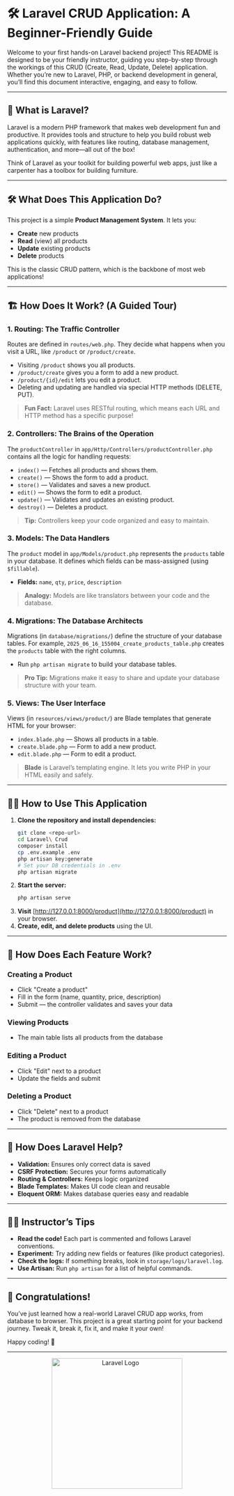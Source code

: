 # 🛠️ Laravel CRUD Application: A Beginner-Friendly Guide

Welcome to your first hands-on Laravel backend project! This README is designed to be your friendly instructor, guiding you step-by-step through the workings of this CRUD (Create, Read, Update, Delete) application. Whether you’re new to Laravel, PHP, or backend development in general, you’ll find this document interactive, engaging, and easy to follow.

---

## 🚀 What is Laravel?
Laravel is a modern PHP framework that makes web development fun and productive. It provides tools and structure to help you build robust web applications quickly, with features like routing, database management, authentication, and more—all out of the box!

Think of Laravel as your toolkit for building powerful web apps, just like a carpenter has a toolbox for building furniture.

---

## 🛠️ What Does This Application Do?
This project is a simple **Product Management System**. It lets you:
- **Create** new products
- **Read** (view) all products
- **Update** existing products
- **Delete** products

This is the classic CRUD pattern, which is the backbone of most web applications!

---

## 🏗️ How Does It Work? (A Guided Tour)

### 1. **Routing: The Traffic Controller**
Routes are defined in `routes/web.php`. They decide what happens when you visit a URL, like `/product` or `/product/create`.
- Visiting `/product` shows you all products.
- `/product/create` gives you a form to add a new product.
- `/product/{id}/edit` lets you edit a product.
- Deleting and updating are handled via special HTTP methods (DELETE, PUT).

> **Fun Fact:** Laravel uses RESTful routing, which means each URL and HTTP method has a specific purpose!

### 2. **Controllers: The Brains of the Operation**
The `productController` in `app/Http/Controllers/productController.php` contains all the logic for handling requests:
- `index()` — Fetches all products and shows them.
- `create()` — Shows the form to add a product.
- `store()` — Validates and saves a new product.
- `edit()` — Shows the form to edit a product.
- `update()` — Validates and updates an existing product.
- `destroy()` — Deletes a product.

> **Tip:** Controllers keep your code organized and easy to maintain.

### 3. **Models: The Data Handlers**
The `product` model in `app/Models/product.php` represents the `products` table in your database. It defines which fields can be mass-assigned (using `$fillable`).
- **Fields:** `name`, `qty`, `price`, `description`

> **Analogy:** Models are like translators between your code and the database.

### 4. **Migrations: The Database Architects**
Migrations (in `database/migrations/`) define the structure of your database tables. For example, `2025_06_16_155004_create_products_table.php` creates the `products` table with the right columns.
- Run `php artisan migrate` to build your database tables.

> **Pro Tip:** Migrations make it easy to share and update your database structure with your team.

### 5. **Views: The User Interface**
Views (in `resources/views/product/`) are Blade templates that generate HTML for your browser:
- `index.blade.php` — Shows all products in a table.
- `create.blade.php` — Form to add a new product.
- `edit.blade.php` — Form to edit a product.

> **Blade** is Laravel’s templating engine. It lets you write PHP in your HTML easily and safely.

---

## 🧑‍💻 How to Use This Application

1. **Clone the repository and install dependencies:**
   ```bash
   git clone <repo-url>
   cd Laravel\ Crud
   composer install
   cp .env.example .env
   php artisan key:generate
   # Set your DB credentials in .env
   php artisan migrate
   ```
2. **Start the server:**
   ```bash
   php artisan serve
   ```
3. **Visit** [http://127.0.0.1:8000/product](http://127.0.0.1:8000/product) in your browser.
4. **Create, edit, and delete products** using the UI.

---

## 📝 How Does Each Feature Work?

### Creating a Product
- Click "Create a product"
- Fill in the form (name, quantity, price, description)
- Submit — the controller validates and saves your data

### Viewing Products
- The main table lists all products from the database

### Editing a Product
- Click "Edit" next to a product
- Update the fields and submit

### Deleting a Product
- Click "Delete" next to a product
- The product is removed from the database

---

## 🧩 How Does Laravel Help?
- **Validation:** Ensures only correct data is saved
- **CSRF Protection:** Secures your forms automatically
- **Routing & Controllers:** Keeps logic organized
- **Blade Templates:** Makes UI code clean and reusable
- **Eloquent ORM:** Makes database queries easy and readable

---

## 🧑‍🏫 Instructor’s Tips
- **Read the code!** Each part is commented and follows Laravel conventions.
- **Experiment:** Try adding new fields or features (like product categories).
- **Check the logs:** If something breaks, look in `storage/logs/laravel.log`.
- **Use Artisan:** Run `php artisan` for a list of helpful commands.

---

## 🎉 Congratulations!
You’ve just learned how a real-world Laravel CRUD app works, from database to browser. This project is a great starting point for your backend journey. Tweak it, break it, fix it, and make it your own!

Happy coding! 🚀

---

<p align="center"><a href="https://laravel.com" target="_blank"><img src="https://raw.githubusercontent.com/laravel/art/master/logo-lockup/5%20SVG/2%20CMYK/1%20Full%20Color/laravel-logolockup-cmyk-red.svg" width="300" alt="Laravel Logo"></a></p>
